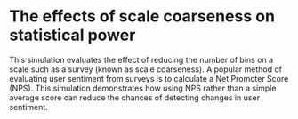 # The effects of scale coarseness on statistical power 
This simulation evaluates the effect of reducing the number of bins on a scale such as a survey (known as scale coarseness). A popular method of evaluating user sentiment from surveys is to calculate a Net Promoter Score (NPS). This simulation demonstrates how using NPS rather than a simple average score can reduce the chances of detecting changes in user sentiment. 

